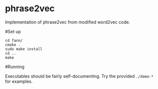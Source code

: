 phrase2vec
==========

Implementation of phrase2vec from modified word2vec code.

#Set up

```
cd fann/
cmake .
sudo make install
cd ..
make
```

#Running

Executables should be fairly self-documenting.
Try the provided `./demo-*` for examples.
